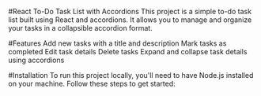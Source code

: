 #React To-Do Task List with Accordions
This project is a simple to-do task list built using React and accordions. It allows you to manage and organize your tasks in a collapsible accordion format.

#Features
Add new tasks with a title and description
Mark tasks as completed
Edit task details
Delete tasks
Expand and collapse task details using accordions

#Installation
To run this project locally, you'll need to have Node.js installed on your machine. Follow these steps to get started:
